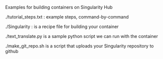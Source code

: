 Examples for building containers on Singularity Hub

./tutorial_steps.txt : example steps, command-by-command

./Singularity : is a recipe file for building your container

./text_translate.py is a sample python script we can run with the container

./make_git_repo.sh is a script that uploads your Singularity repository to github
